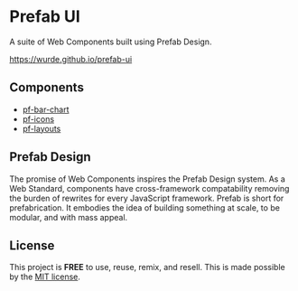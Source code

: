 # Prefab UI

A suite of Web Components built using Prefab Design.

https://wurde.github.io/prefab-ui

## Components

- [pf-bar-chart](/packages/pf-bar-chart/README.md)
- [pf-icons](/packages/pf-icons/README.md)
- [pf-layouts](/packages/pf-layouts/README.md)

## Prefab Design

The promise of Web Components inspires the Prefab Design system.
As a Web Standard, components have cross-framework compatability
removing the burden of rewrites for every JavaScript framework.
Prefab is short for prefabrication. It embodies the idea of
building something at scale, to be modular, and with mass appeal.

## License

This project is __FREE__ to use, reuse, remix, and resell. This is
made possible by the [MIT license](/LICENSE).
